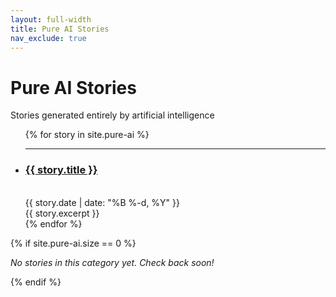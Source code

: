```yaml
---
layout: full-width
title: Pure AI Stories
nav_exclude: true
---
```


<h1 class="content-listing-header sans">Pure AI Stories</h1>
<p class="subtitle">Stories generated entirely by artificial intelligence</p>

<ul class="content-listing">
  {% for story in site.pure-ai %}
    <li class="listing">
      <hr class="slender">
      <a href="{{ story.url | prepend: site.baseurl }}"><h3 class="contrast">{{ story.title }}</h3></a>
      <br><span class="smaller">{{ story.date | date: "%B %-d, %Y" }}</span><br/>
      <div>{{ story.excerpt }}</div>
    </li>
  {% endfor %}
</ul>

{% if site.pure-ai.size == 0 %}
<p><em>No stories in this category yet. Check back soon!</em></p>
{% endif %} 